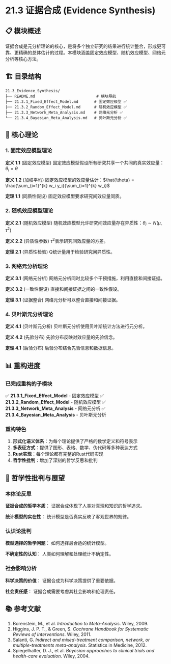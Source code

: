 # 21.3 证据合成 (Evidence Synthesis)

## 📋 模块概述

证据合成是元分析理论的核心，是将多个独立研究的结果进行统计整合，形成更可靠、更精确的总体估计的过程。本模块涵盖固定效应模型、随机效应模型、网络元分析等核心方法。

## 🏗️ 目录结构

```text
21.3_Evidence_Synthesis/
├── README.md                           # 模块导航
├── 21.3.1_Fixed_Effect_Model.md       # 固定效应模型 ✅
├── 21.3.2_Random_Effect_Model.md      # 随机效应模型 ✅
├── 21.3.3_Network_Meta_Analysis.md    # 网络元分析 ✅
└── 21.3.4_Bayesian_Meta_Analysis.md   # 贝叶斯元分析 ✅
```

## 🔬 核心理论

### 1. 固定效应模型理论

**定义 1.1** (固定效应模型)
固定效应模型假设所有研究共享一个共同的真实效应量：$\theta_i = \theta$

**定义 1.2** (加权平均)
固定效应模型的效应量估计：$\hat{\theta} = \frac{\sum_{i=1}^{k} w_i y_i}{\sum_{i=1}^{k} w_i}$

**定理 1.1** (同质性假设)
固定效应模型要求研究间效应量同质。

### 2. 随机效应模型理论

**定义 2.1** (随机效应模型)
随机效应模型允许研究间效应量存在异质性：$\theta_i \sim N(\mu, \tau^2)$

**定义 2.2** (异质性参数)
$\tau^2$表示研究间效应量的方差。

**定理 2.1** (异质性检验)
Q统计量用于检验研究间异质性。

### 3. 网络元分析理论

**定义 3.1** (网络元分析)
网络元分析同时比较多个干预措施，利用直接和间接证据。

**定义 3.2** (一致性假设)
直接和间接证据之间的一致性假设。

**定理 3.1** (证据整合)
网络元分析可以整合直接和间接证据。

### 4. 贝叶斯元分析理论

**定义 4.1** (贝叶斯元分析)
贝叶斯元分析使用贝叶斯统计方法进行元分析。

**定义 4.2** (先验分布)
先验分布反映对效应量的先验信念。

**定理 4.1** (后验分布)
后验分布结合先验信息和数据信息。

## 📊 重构进度

### 已完成重构的子模块

✅ **21.3.1_Fixed_Effect_Model** - 固定效应模型
✅ **21.3.2_Random_Effect_Model** - 随机效应模型
✅ **21.3.3_Network_Meta_Analysis** - 网络元分析
✅ **21.3.4_Bayesian_Meta_Analysis** - 贝叶斯元分析

### 重构特色

1. **形式化语义体系**：为每个理论提供了严格的数学定义和符号表示
2. **多表征方式**：提供了图形、表格、数学、伪代码等多种表达方式
3. **Rust实现**：每个理论都有完整的Rust代码实现
4. **哲学性批判**：增加了深刻的哲学反思和批判

## 🧠 哲学性批判与展望

### 本体论反思

**证据合成的哲学本质**：
证据合成体现了人类对真理和知识的哲学追求。

**统计模型的实在性**：
统计模型是否真实反映了客观世界的规律。

### 认识论批判

**模型选择的哲学问题**：
如何选择最合适的统计模型。

**不确定性的认知**：
人类如何理解和处理统计不确定性。

### 社会影响分析

**科学决策的价值**：
证据合成为科学决策提供了重要依据。

**社会责任感**：
证据合成需要考虑其社会影响和伦理责任。

## 📚 参考文献

1. Borenstein, M., et al. *Introduction to Meta-Analysis*. Wiley, 2009.
2. Higgins, J. P. T., & Green, S. *Cochrane Handbook for Systematic Reviews of Interventions*. Wiley, 2011.
3. Salanti, G. *Indirect and mixed-treatment comparison, network, or multiple-treatments meta-analysis*. Statistics in Medicine, 2012.
4. Spiegelhalter, D. J., et al. *Bayesian approaches to clinical trials and health-care evaluation*. Wiley, 2004.
